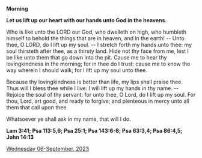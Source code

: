 **Morning**

**Let us lift up our heart with our hands unto God in the heavens.**
 
Who is like unto the LORD our God, who dwelleth on high, who humbleth himself to behold the things that are in heaven, and in the earth! -- Unto thee, O LORD, do I lift up my soul. -- I stretch forth my hands unto thee: my soul thirsteth after thee, as a thirsty land. Hide not thy face from me, lest I be like unto them that go down into the pit. Cause me to hear thy lovingkindness in the morning; for in thee do I trust: cause me to know the way wherein I should walk; for I lift up my soul unto thee.
 
Because thy lovingkindness is better than life, my lips shall praise thee. Thus will I bless thee while I live: I will lift up my hands in thy name. -- Rejoice the soul of thy servant: for unto thee, O Lord, do I lift up my soul. For thou, Lord, art good, and ready to forgive; and plenteous in mercy unto all them that call upon thee.
 
Whatsoever ye shall ask in my name, that will I do.  

**Lam 3:41; Psa 113:5,6; Psa 25:1; Psa 143:6-8; Psa 63:3,4; Psa 86:4,5; John 14:13**

[Wednesday 06-September, 2023](https://t.me/daily_light)
